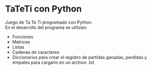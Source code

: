 <h1> TaTeTi con Python </h1>
Juego de Ta Te Ti programado con Python.<br/>
En el desarrollo del programa se utilizan:
<br/>
<ul>
  <li>Funciones</li>
  <li>Matrices</li>
  <li>Listas</li>
  <li>Cadenas de caracteres</li>
  <li>Diccionarios para crear el registro de partidas ganadas, perdidas y empates para cargarlo en un archivo .txt</li>
</ul>
